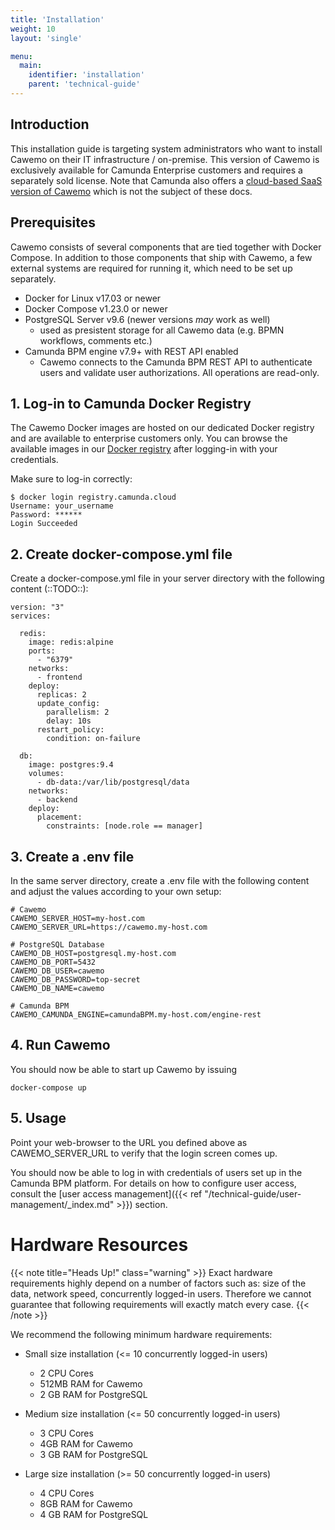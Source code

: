 ```yaml
---
title: 'Installation'
weight: 10
layout: 'single'

menu:
  main:
    identifier: 'installation'
    parent: 'technical-guide'
---
```


## Introduction

This installation guide is targeting system administrators who want to install Cawemo on their IT infrastructure / on-premise. This version of Cawemo is exclusively available for Camunda Enterprise customers and requires a separately sold license. Note that Camunda also offers a [cloud-based SaaS version of Cawemo](http://www.cawemo.com) which is not the subject of these docs.

## Prerequisites

Cawemo consists of several components that are tied together with Docker Compose. In addition to those components that ship with Cawemo, a few external systems are required for running it, which need to be set up separately.

- Docker for Linux v17.03 or newer
- Docker Compose v1.23.0 or newer
- PostgreSQL Server v9.6 (newer versions _may_ work as well)
  - used as presistent storage for all Cawemo data (e.g. BPMN workflows, comments etc.)
- Camunda BPM engine v7.9+ with REST API enabled
  - Cawemo connects to the Camunda BPM REST API to authenticate users and validate user authorizations. All operations are read-only.

## 1. Log-in to Camunda Docker Registry

The Cawemo Docker images are hosted on our dedicated Docker registry and are available to enterprise customers only. You can browse the available images in our [Docker registry](https://repository.camunda.cloud/#browse/search/docker) after logging-in with your credentials.

Make sure to log-in correctly:

```
$ docker login registry.camunda.cloud
Username: your_username
Password: ******
Login Succeeded
```

## 2. Create docker-compose.yml file

Create a docker-compose.yml file in your server directory with the following content (::TODO::):

```
version: "3"
services:

  redis:
    image: redis:alpine
    ports:
      - "6379"
    networks:
      - frontend
    deploy:
      replicas: 2
      update_config:
        parallelism: 2
        delay: 10s
      restart_policy:
        condition: on-failure

  db:
    image: postgres:9.4
    volumes:
      - db-data:/var/lib/postgresql/data
    networks:
      - backend
    deploy:
      placement:
        constraints: [node.role == manager]
```

## 3. Create a .env file

In the same server directory, create a .env file with the following content and adjust the values according to your own setup:

```
# Cawemo
CAWEMO_SERVER_HOST=my-host.com
CAWEMO_SERVER_URL=https://cawemo.my-host.com

# PostgreSQL Database
CAWEMO_DB_HOST=postgresql.my-host.com
CAWEMO_DB_PORT=5432
CAWEMO_DB_USER=cawemo
CAWEMO_DB_PASSWORD=top-secret
CAWEMO_DB_NAME=cawemo

# Camunda BPM
CAWEMO_CAMUNDA_ENGINE=camundaBPM.my-host.com/engine-rest
```

## 4. Run Cawemo

You should now be able to start up Cawemo by issuing

```
docker-compose up
```

## 5. Usage

Point your web-browser to the URL you defined above as CAWEMO_SERVER_URL to verify that the login screen comes up.

You should now be able to log in with credentials of users set up in the Camunda BPM platform. For details on how to configure user access, consult the [user access management]({{< ref "/technical-guide/user-management/_index.md" >}}) section.

# Hardware Resources

{{< note title="Heads Up!" class="warning" >}}
Exact hardware requirements highly depend on a number of factors such as: size of the data, network speed, concurrently logged-in users. Therefore we cannot guarantee that following requirements will exactly match every case.
{{< /note >}}

We recommend the following minimum hardware requirements:

- Small size installation (<= 10 concurrently logged-in users)

  - 2 CPU Cores
  - 512MB RAM for Cawemo
  - 2 GB RAM for PostgreSQL

- Medium size installation (<= 50 concurrently logged-in users)

  - 3 CPU Cores
  - 4GB RAM for Cawemo
  - 3 GB RAM for PostgreSQL

- Large size installation (>= 50 concurrently logged-in users)
  - 4 CPU Cores
  - 8GB RAM for Cawemo
  - 4 GB RAM for PostgreSQL
